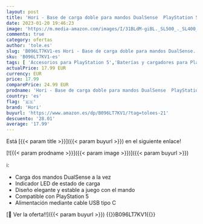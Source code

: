 ```yaml
---
layout: post
title: 'Hori - Base de carga doble para mandos DualSense  PlayStation 5 '
date: 2023-01-20 19:46:23
image: 'https://m.media-amazon.com/images/I/31BLdM-giBL._SL500_._SL400_.jpg'
comments: true
category: ofertas
author: 'tole.es'
slug: 'B096LT7KV1-es Hori - Base de carga doble para mandos DualSense...'
sku: 'B096LT7KV1-es'
tags: [ 'Accesorios para PlayStation 5','Baterías y cargadores para PlayStation 5','Cargadores para PlayStation 5','Hardware y juegos para PlayStation 5','Videojuegos','hori','playstation','🇪🇸', ]
actualPrice: 17.99 EUR
currency: EUR
price: 17.99
comparePrice: 24.99 EUR
prodname: 'Hori - Base de carga doble para mandos DualSense  PlayStation 5 '
country: 'es'
flag: '🇪🇸'
brand: 'Hori'
buyurl: 'https://www.amazon.es/dp/B096LT7KV1/?tag=tolees-21'
descuento: '28.01'
average: '17.99'
---
```


Está [{{< param title >}}]({{< param buyurl >}}) en el siguiente enlace!

[![{{< param prodname >}}]({{< param image >}})]({{< param buyurl >}})

ℹ️:

- Carga dos mandos DualSense a la vez
- Indicador LED de estado de carga
- Diseño elegante y estable a juego con el mando
- Compatible con PlayStation 5
- Alimentación mediante cable USB tipo C

[🛒 Ver la oferta!!]({{< param buyurl >}})
{{<world>}}B096LT7KV1{{</world>}}

